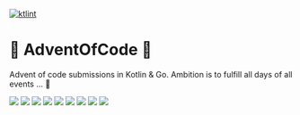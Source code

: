 [![ktlint](https://img.shields.io/badge/ktlint%20code--style-%E2%9D%A4-FF4081)](https://pinterest.github.io/ktlint/)

# 🎄 AdventOfCode 🎄

Advent of code submissions in Kotlin & Go.
Ambition is to fulfill all days of all events ... 😬

[![](https://img.shields.io/badge/2023-2%20stars-239323)]()
[![](https://img.shields.io/badge/2022-50%20stars-239323)]()
[![](https://img.shields.io/badge/2021-50%20stars-239323)]()
[![](https://img.shields.io/badge/2020-50%20stars-239323)]()
[![](https://img.shields.io/badge/2019-39%20stars-239323)]()
[![](https://img.shields.io/badge/2018-24%20stars-239323)]()
[![](https://img.shields.io/badge/2017-28%20stars-239323)]()
[![](https://img.shields.io/badge/2016-50%20stars-239323)]()
[![](https://img.shields.io/badge/2015-50%20stars-239323)]()

